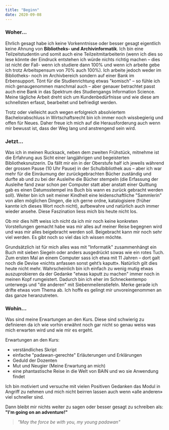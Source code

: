 ```yaml
---
title: "Beginn"
date: 2020-09-08
---
```


### Woher...

Ehrlich gesagt habe ich keine Vorkenntnisse oder besser gesagt eigentlich keine Ahnung von **Bibliotheks- und Archivinformatik**. Ich bin eine Teilzeitstudentin und somit auch eine Teilzeitmitarbeiterin (wenn ich dies so lese könnte der Eindruck entstehen ich würde nichts richtig machen – dies ist nicht der Fall- wenn ich studiere dann 100% und wenn ich arbeite gebe ich trotz Arbeitspensum von 70% auch 100%). Ich arbeite jedoch weder im Bibliotheks- noch im Archivbereich sondern auf einer Bank im Erbensupport. Tönt für die Studienrichtung etwas "komisch" – so fühle ich mich genaugenommen manchmal auch – aber genauer betrachtet passt auch eine Bank in das Spektrum des Studiengangs Information Science. Meine tägliche Arbeit dreht sich um Kundenbedürfnisse und wie diese am schnellsten erfasst, bearbeitet und befriedigt werden. 

Trotz oder vielleicht auch wegen erfolgreich absolviertem Bachelorabschluss in Wirtschaftsrecht bin ich immer noch wissbegierig und offen für Neues. Daher freue ich mich auf die Herausforderung auch wenn mir bewusst ist, dass der Weg lang und anstrengend sein wird.

### Jetzt...

Was ich in meinen Rucksack, neben dem zweiten Frühstück, mitnehme ist die Erfahrung aus Sicht einer langjährigen und begeisterten Bibliotheksnutzerin. Da fällt mir ein in der Oberstufe half ich jeweils während der grossen Pause (10 Uhr Pause) in der Schulbibliothek aus – aber ich war mehr für die Einräumung der zurückgebrachten Bücher zuständig und durfte ab und zu bei der Ausleihe die Bücher stempeln (die Erfassung der Ausleihe fand zwar schon per Computer statt aber anstatt einer Quittung gab es einen Datumsstempel ins Buch bis wann es zurück gebracht werden soll). Weiter bin ich seit meiner Kindheit eine leidenschaftliche "Sammlerin" von allen möglichen Dingen, die ich gerne ordne, katalogisiere (früher kannte ich dieses Wort noch nicht), aufbewahre und natürlich auch immer wieder ansehe. Diese Faszination liess mich bis heute nicht los.

Ob mir dies hilft weiss ich nicht da ich mir noch keine konkreten Vorstellungen gemacht habe was mir alles auf meiner Reise begegnen wird und was mir alles beigebracht werden soll. Beigebracht kann mir noch sehr viel werden. Es gibt noch so viel das ich wissen möchte.

Grundsätzlich ist für mich alles was mit "Informatik" zusammenhängt ein Buch mit sieben Siegeln oder anders ausgedrückt sowas wie ein rotes Tuch. Zum ersten Mal an einem Computer sass ich etwa mit 11 Jahren – dort galt noch die Devise «nichts anfassen sonst geht’s kaputt». Natürlich gilt dies heute nicht mehr. Wahrscheinlich bin ich einfach zu wenig mutig etwas auszuprobieren da der Gedanke "etwas kaputt zu machen" immer noch in meinen Kopf rumgeistert. Dadurch bin ich eher im Schneckentempo unterwegs und "die anderen" mit Siebenmeilenstiefeln. Merke gerade ich drifte etwas vom Thema ab. Ich hoffe es gelingt mir unvoreingenommen an das ganze heranzutreten.

### Wohin...

Was sind meine Erwartungen an den Kurs. Diese sind schwierig zu definieren da ich wie vorhin erwähnt noch gar nicht so genau weiss was mich erwarten wird und wie mir es ergeht. 

Erwartungen an den Kurs:
- verständliches Skript
- einfache "padawan-gerechte" Erläuterungen und Erklärungen 
- Geduld der Dozenten
- Mut und Neugier (Meine Erwartung an mich)
- eine phantastische Reise in die Welt von BAIN und wo sie Anwendung findet

Ich bin motiviert und versuche mit vielen Positiven Gedanken das Modul in Angriff zu nehmen und mich nicht beirren lassen auch wenn «alle anderen» viel schneller sind.

Dann bleibt mir nichts weiter zu sagen oder besser gesagt zu schreiben als: **"I'm going on an adventure!"**



> *"May the force be with you, my young padawan"*
